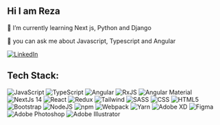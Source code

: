 ## Hi I am Reza

🌱 I’m currently learning Next js, Python and Django

💬 you can ask me about Javascript, Typescript and Angular

[![LinkedIn](https://img.shields.io/badge/LinkedIn-%230077B5.svg?logo=linkedin&logoColor=white)](https://www.linkedin.com/in/reza-asadollahi) 


## Tech Stack:
![JavaScript](https://img.shields.io/badge/javascript-%23323330.svg?style=flat-square&logo=javascript&logoColor=%23F7DF1E)     ![TypeScript](https://img.shields.io/badge/typescript-%23007ACC.svg?style=flat-square&logo=typescript&logoColor=white)     ![Angular](https://img.shields.io/badge/angular-dd1b16.svg?style=flat-square&logo=angular&logoColor=white)     ![RxJS](https://img.shields.io/badge/RxJS-ff0090.svg?style=flat-square&logo=reactivex&logoColor=white)     ![Angular Material](https://img.shields.io/badge/Material_UI-ffa726.svg?style=flat-square&logo=monero&logoColor=white)     ![NextJs 14](https://img.shields.io/badge/next.js-000000?style=flat-square&logo=nextdotjs&logoColor=white)     ![React](https://img.shields.io/badge/react-%2320232a.svg?style=flat-square&logo=react&logoColor=%2361DAFB)      ![Redux](https://img.shields.io/badge/redux-%23593d88.svg?style=flat-square&logo=redux&logoColor=white)
![Tailwind](https://img.shields.io/badge/tailwindcss-0F172A??style=flat-square&logo=tailwindcss)        ![SASS](https://img.shields.io/badge/SASS-hotpink.svg?style=flat-square&logo=SASS&logoColor=white)     ![CSS](https://img.shields.io/badge/CSS-%231572B6.svg?style=flat-square&logo=css3&logoColor=white)     ![HTML5](https://img.shields.io/badge/html5-%23E34F26.svg?style=flat-square&logo=html5&logoColor=white)      ![Bootstrap](https://img.shields.io/badge/Bootstrap-%23593d88.svg?style=flat-square&logo=Bootstrap&logoColor=white)
![NodeJS](https://img.shields.io/badge/node.js-6DA55F?style=flat-square&logo=node.js&logoColor=white)     ![npm](https://img.shields.io/badge/npm-cc3534?style=flat-square&logo=npm&logoColor=white)     ![Webpack](https://img.shields.io/badge/webpack-%238DD6F9.svg?style=flat-square&logo=webpack&logoColor=black)      ![Yarn](https://img.shields.io/badge/yarn-%232C8EBB.svg?style=flat-square&logo=yarn&logoColor=white)
![Adobe XD](https://img.shields.io/badge/Adobe%20XD-470137?style=flat-square&logo=Adobe%20XD&logoColor=#FF61F6)      ![Figma](https://img.shields.io/badge/figma-%23F24E1E.svg?style=flat-square&logo=figma&logoColor=white)      ![Adobe Photoshop](https://img.shields.io/badge/Adobe%20Photoshop-08253C?style=flat-square&logo=Adobe%20Photoshop&logoColor=37ABFF)      ![Adobe Illustrator](https://img.shields.io/badge/Adobe%20Illustrator-2D1A08?style=flat-square&logo=Adobe%20Illustrator&logoColor=ff8008)

